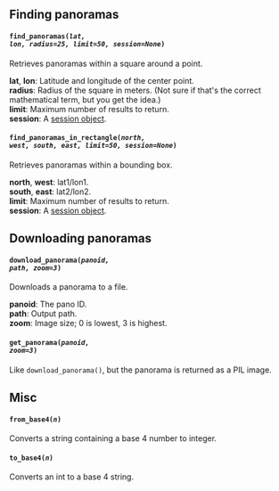 ## Finding panoramas

#### <code>find_panoramas(<em>lat, lon, radius=25, limit=50, session=None</em>)</code>
Retrieves panoramas within a square around a point.

**lat**, **lon**: Latitude and longitude of the center point.  
**radius**: Radius of the square in meters. (Not sure if that's the correct mathematical term, but you get the idea.)  
**limit**: Maximum number of results to return.  
**session**: A [session object](https://docs.python-requests.org/en/master/user/advanced/#session-objects).

#### <code>find_panoramas_in_rectangle(<em>north, west, south, east, limit=50, session=None</em>)</code>
Retrieves panoramas within a bounding box.

**north**, **west**: lat1/lon1.  
**south**, **east**: lat2/lon2.  
**limit**: Maximum number of results to return.  
**session**: A [session object](https://docs.python-requests.org/en/master/user/advanced/#session-objects).


## Downloading panoramas

#### <code>download_panorama(<em>panoid, path, zoom=3</em>)</code>
Downloads a panorama to a file.

**panoid**: The pano ID.  
**path**: Output path.  
**zoom**: Image size; 0 is lowest, 3 is highest.

#### <code>get_panorama(<em>panoid, zoom=3</em>)</code>
Like `download_panorama()`, but the panorama is returned as a PIL image.

## Misc

#### <code>from_base4(<em>n</em>)</code>
Converts a string containing a base 4 number to integer.

#### <code>to_base4(<em>n</em>)</code>
Converts an int to a base 4 string.
